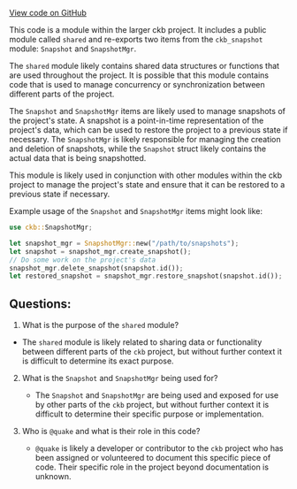 [View code on GitHub](https://github.com/nervosnetwork/ckb/shared/src/lib.rs)

This code is a module within the larger ckb project. It includes a public module called `shared` and re-exports two items from the `ckb_snapshot` module: `Snapshot` and `SnapshotMgr`. 

The `shared` module likely contains shared data structures or functions that are used throughout the project. It is possible that this module contains code that is used to manage concurrency or synchronization between different parts of the project. 

The `Snapshot` and `SnapshotMgr` items are likely used to manage snapshots of the project's state. A snapshot is a point-in-time representation of the project's data, which can be used to restore the project to a previous state if necessary. The `SnapshotMgr` is likely responsible for managing the creation and deletion of snapshots, while the `Snapshot` struct likely contains the actual data that is being snapshotted. 

This module is likely used in conjunction with other modules within the ckb project to manage the project's state and ensure that it can be restored to a previous state if necessary. 

Example usage of the `Snapshot` and `SnapshotMgr` items might look like:

```rust
use ckb::SnapshotMgr;

let snapshot_mgr = SnapshotMgr::new("/path/to/snapshots");
let snapshot = snapshot_mgr.create_snapshot();
// Do some work on the project's data
snapshot_mgr.delete_snapshot(snapshot.id());
let restored_snapshot = snapshot_mgr.restore_snapshot(snapshot.id());
```
## Questions: 
 1. What is the purpose of the `shared` module?
   - The `shared` module is likely related to sharing data or functionality between different parts of the `ckb` project, but without further context it is difficult to determine its exact purpose.

2. What is the `Snapshot` and `SnapshotMgr` being used for?
   - The `Snapshot` and `SnapshotMgr` are being used and exposed for use by other parts of the `ckb` project, but without further context it is difficult to determine their specific purpose or implementation.

3. Who is `@quake` and what is their role in this code?
   - `@quake` is likely a developer or contributor to the `ckb` project who has been assigned or volunteered to document this specific piece of code. Their specific role in the project beyond documentation is unknown.